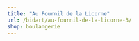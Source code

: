 ```yaml
---
title: "Au Fournil de la Licorne"
url: /bidart/au-fournil-de-la-licorne-3/
shop: boulangerie
---
```


